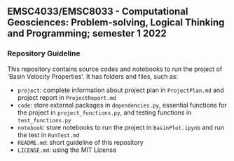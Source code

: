 ## EMSC4033/EMSC8033 - Computational Geosciences: Problem-solving, Logical Thinking and Programming; semester 1 2022

### Repository Guideline
This repository contains source codes and notebooks to run the project of 'Basin Velocity Properties'. It has folders and files, such as:
- `project`: complete information about project plan in `ProjectPlan.md` and project report in `ProjectReport.md`
- `code`: store external packages in `dependencies.py`, essential functions for the project in `project_functions.py`, and testing functions in `test_functions.py`
- `notebook`: store notebooks to run the project in `BasinPlot.ipynb` and run the test in `RunTest.md`
- `README.md`: short guideline of this repository
- `LICENSE.md`: using the MIT License
